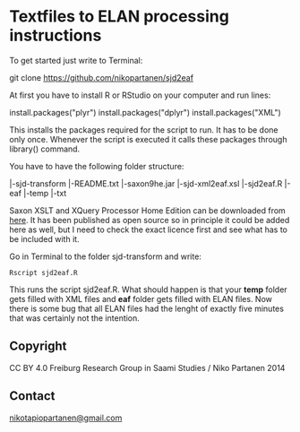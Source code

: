 # Textfiles to ELAN processing instructions

To get started just write to Terminal:

git clone https://github.com/nikopartanen/sjd2eaf

At first you have to install R or RStudio on your computer and run lines:

   install.packages("plyr")
   install.packages("dplyr")
   install.packages("XML")

This installs the packages required for the script to run. It has to be done only once. Whenever the script is executed it calls these packages through library() command.

You have to have the following folder structure:

   |-sjd-transform
     |-README.txt
     |-saxon9he.jar
     |-sjd-xml2eaf.xsl
     |-sjd2eaf.R
       |-eaf
       |-temp
       |-txt

Saxon XSLT and XQuery Processor Home Edition can be downloaded from [here](http://sourceforge.net/projects/saxon/files/Saxon-HE/9.6/). It has been published as open source so in principle it could be added here as well, but I need to check the exact licence first and see what has to be included with it.

Go in Terminal to the folder sjd-transform and write:

    Rscript sjd2eaf.R

This runs the script sjd2eaf.R. What should happen is that your **temp** folder gets filled with XML files and **eaf** folder gets filled with ELAN files. Now there is some bug that all ELAN files had the lenght of exactly five minutes that was certainly not the intention.

## Copyright

CC BY 4.0
Freiburg Research Group in Saami Studies / Niko Partanen 2014

## Contact

nikotapiopartanen@gmail.com

